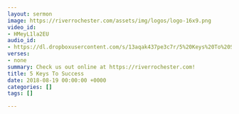 ```yaml
---
layout: sermon
image: https://riverrochester.com/assets/img/logos/logo-16x9.png
video_id:
- HMeyL1la2EU
audio_id:
- https://dl.dropboxusercontent.com/s/13aqak437pe3c7r/5%20Keys%20To%20Success.mp3?dl=0
verses:
- none
summary: Check us out online at https://riverrochester.com!
title: 5 Keys To Success
date: 2018-08-19 00:00:00 +0000
categories: []
tags: []

---
```

